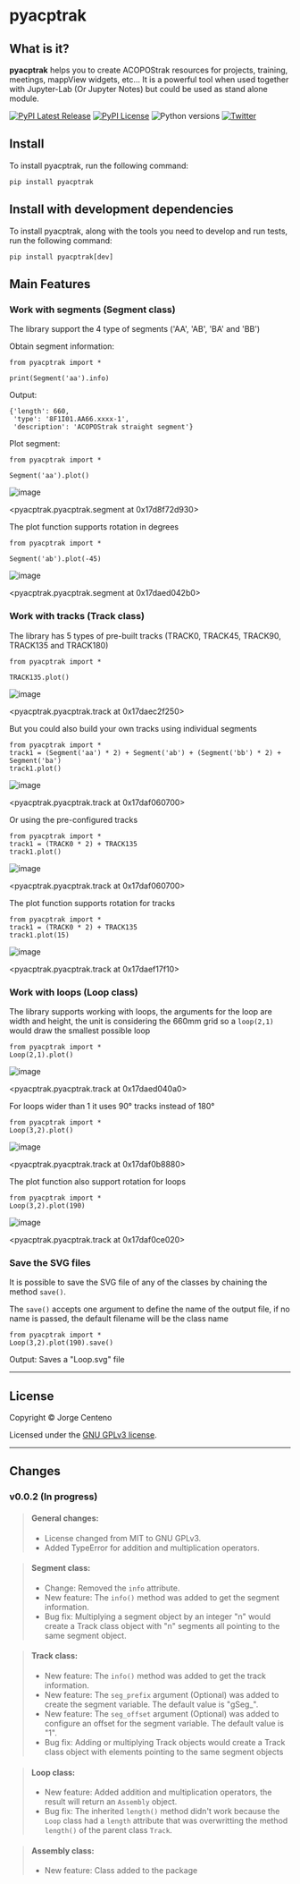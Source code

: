 # pyacptrak

## What is it?

**pyacptrak** helps you to create ACOPOStrak resources for projects, training, meetings, mappView widgets, etc... It is a powerful tool when used together with Jupyter-Lab (Or Jupyter Notes) but could be used as stand alone module.

[![PyPI Latest Release](https://img.shields.io/pypi/v/pyacptrak)](https://pypi.org/project/pyacptrak/)
[![PyPI License](https://img.shields.io/pypi/l/pyacptrak)](https://github.com/HeytalePazguato/pyacptrak/blob/master/LICENSE)
![Python versions](https://img.shields.io/pypi/pyversions/pyacptrak)
[![Twitter](https://img.shields.io/twitter/follow/HeytalePazguato?style=social)](https://twitter.com/intent/follow?original_referer=https%3A%2F%2Fpublish.twitter.com%2F&ref_src=twsrc%5Etfw%7Ctwcamp%5Ebuttonembed%7Ctwterm%5Efollow%7Ctwgr%5EHeytalePazguato&region=follow_link&screen_name=HeytalePazguato)


## Install

To install pyacptrak, run the following command:

```
pip install pyacptrak
```

## Install with development dependencies

To install pyacptrak, along with the tools you need to develop and run tests, run the following command:

```
pip install pyacptrak[dev]
```


## Main Features

### Work with segments (Segment class)

The library support the 4 type of segments ('AA', 'AB', 'BA' and 'BB')

Obtain segment information:

```
from pyacptrak import *

print(Segment('aa').info)
```

Output:
```
{'length': 660,
 'type': '8F1I01.AA66.xxxx-1',
 'description': 'ACOPOStrak straight segment'}
```
Plot segment:
```
from pyacptrak import *

Segment('aa').plot()
```
![image](https://user-images.githubusercontent.com/101816677/158948767-9d10a414-21d3-42b3-ab1c-e54eace0c39f.png)

<pyacptrak.pyacptrak.segment at 0x17d8f72d930>


The plot function supports rotation in degrees
```
from pyacptrak import *

Segment('ab').plot(-45)
```
![image](https://user-images.githubusercontent.com/101816677/158949082-e38760c1-25fe-425e-b56e-ef96c223fbc2.png)

<pyacptrak.pyacptrak.segment at 0x17daed042b0>

### Work with tracks (Track class)

The library has 5 types of pre-built tracks (TRACK0, TRACK45, TRACK90, TRACK135 and TRACK180)

```
from pyacptrak import *

TRACK135.plot()
```
![image](https://user-images.githubusercontent.com/101816677/158949482-f06e91bc-f8b9-4e11-b0fc-a7fe1149a15e.png)

<pyacptrak.pyacptrak.track at 0x17daec2f250>

But you could also build your own tracks using individual segments

```
from pyacptrak import *
track1 = (Segment('aa') * 2) + Segment('ab') + (Segment('bb') * 2) + Segment('ba')
track1.plot()
```
![image](https://user-images.githubusercontent.com/101816677/158949973-eea998ae-32fc-491f-955c-c5fbef496978.png)

<pyacptrak.pyacptrak.track at 0x17daf060700>

Or using the pre-configured tracks

```
from pyacptrak import *
track1 = (TRACK0 * 2) + TRACK135
track1.plot()
```
![image](https://user-images.githubusercontent.com/101816677/158949973-eea998ae-32fc-491f-955c-c5fbef496978.png)

<pyacptrak.pyacptrak.track at 0x17daf060700>

The plot function supports rotation for tracks

```
from pyacptrak import *
track1 = (TRACK0 * 2) + TRACK135
track1.plot(15)
```
![image](https://user-images.githubusercontent.com/101816677/158950300-9ffa4009-c5fe-4402-8284-003a8c8d5a1f.png)

<pyacptrak.pyacptrak.track at 0x17daef17f10>

### Work with loops (Loop class)

The library supports working with loops, the arguments for the loop are width and height, the unit is considering the 660mm grid so a `loop(2,1)` would draw the smallest possible loop

```
from pyacptrak import *
Loop(2,1).plot()
```
![image](https://user-images.githubusercontent.com/101816677/158950730-1c74eb26-49b6-483a-b807-2f9887d9b7d8.png)

<pyacptrak.pyacptrak.track at 0x17daed040a0>

For loops wider than 1 it uses 90° tracks instead of 180°

```
from pyacptrak import *
Loop(3,2).plot()
```
![image](https://user-images.githubusercontent.com/101816677/158950937-3a69abb0-5b25-4b3a-9b56-447b6b741304.png)

<pyacptrak.pyacptrak.track at 0x17daf0b8880>

The plot function also support rotation for loops

```
from pyacptrak import *
Loop(3,2).plot(190)
```
![image](https://user-images.githubusercontent.com/101816677/158951085-4ce1008d-aa84-4158-98d0-e83406bb5326.png)

<pyacptrak.pyacptrak.track at 0x17daf0ce020>


### Save the SVG files

It is possible to save the SVG file of any of the classes by chaining the method `save()`.

The `save()` accepts one argument to define the name of the output file, if no name is passed, the default filename will be the class name

```
from pyacptrak import *
Loop(3,2).plot(190).save()
```

Output: Saves a "Loop.svg" file

---
## License

Copyright © Jorge Centeno

Licensed under the [GNU GPLv3 license](LICENSE).

---

## Changes
### v0.0.2 (In progress)
> #### General changes:
> - License changed from MIT to GNU GPLv3.
> - Added TypeError for addition and multiplication operators.

> #### Segment class:
> - Change: Removed the `info` attribute.
> - New feature: The `info()` method was added to get the segment information.
> - Bug  fix: Multiplying a segment object by an integer "n" would create a Track class object with "n" segments all pointing to the same segment object.

> #### Track class:
> - New feature: The `info()` method was added to get the track information.
> - New feature: The `seg_prefix` argument (Optional) was added to create the segment variable. The default value is "gSeg_".
> - New feature: The `seg_offset` argument (Optional) was added to configure an offset for the segment variable. The default value is "1".
> - Bug fix: Adding or multiplying Track objects would create a Track class object with elements pointing to the same segment objects

> #### Loop class:
> - New feature: Added addition and multiplication operators, the result will return an `Assembly` object.
> - Bug fix: The inherited `length()` method didn't work because the `Loop` class had a `length` attribute that was overwritting the method `length()` of the parent class `Track`.

> #### Assembly class:
> - New feature: Class added to the package
